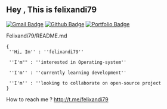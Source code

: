 ## Hey , This is felixandi79
[![Gmail Badge](https://img.shields.io/badge/-felixandi79@gmail.com-c14438?style=flat&logo=Gmail&logoColor=white&link=mailto:felixandi79@gmail.com)](mailto:felixandi79@gmail.com) [![Github Badge](https://img.shields.io/badge/-felixandi79-grey?style=flat&logo=github&logoColor=white&link=https://github.com/felixandi79/)](https://www.github.com/felixandi79/) [![Portfolio Badge](https://img.shields.io/badge/portfolio-web-blue?style=flat&link=https://github.com/felixandi79/)](https://github.com/felixandi79/) <p align='left'>Felixandi79/README.md

```
{
 ''Hi, Im'' : ''felixandi79''

 ''I'm"" : ''interested in Operating-system''
 
 ''I'm'' : ''currently learning development''

 ''I'm'' : ''looking to collaborate on open-source project
}
```

 How to reach me ?
http://t.me/felixandi79</p>
